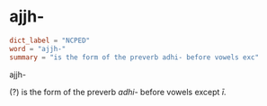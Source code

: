 # ajjh-

``` toml
dict_label = "NCPED"
word = "ajjh-"
summary = "is the form of the preverb adhi- before vowels exc"
```

ajjh\-

(?) is the form of the preverb *adhi\-* before vowels except *ī*.

